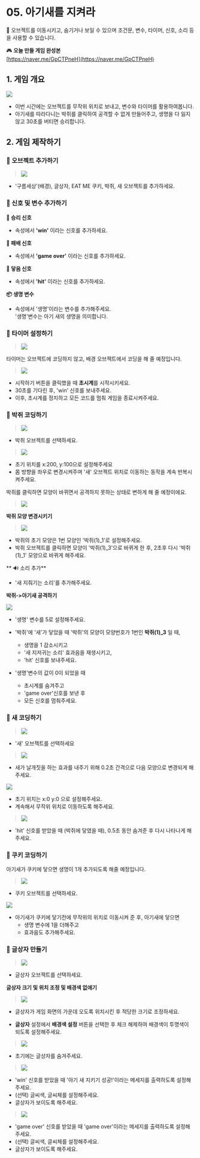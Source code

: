  # 05. 아기새를 지켜라 

🚩 오브젝트를 이동시키고, 숨기거나 보일 수 있으며 조건문, 변수, 타이머, 신호, 소리 등을 사용할 수 있습니다.

🎮  **오늘 만들 게임 완성본**   
[https://naver.me/GpCTPneH](https://naver.me/GpCTPneH) 

## 1. 게임 개요
![](img/05_아기새를지켜라/5_13.png)
- 이번 시간에는 오브젝트를 무작위 위치로 보내고, 변수와 타이머를 활용하여봅니다. 
- 아기새를 따라다니는 박쥐를 클릭하여 공격할 수 없게 만들어주고, 생명을 다 잃지 않고 30초를 버티면 승리합니다.


## 2. 게임 제작하기

### 🧩 오브젝트 추가하기
> ![](img/05_아기새를지켜라/5_14.png)
- '구름세상'(배경), 글상자, EAT ME 쿠키, 박쥐, 새 오브젝트를 추가하세요.


### 🧩 신호 및 변수 추가하기 
**🛜 승리 신호** 
- 속성에서 **'win'** 이라는 신호를 추가하세요. 

**🛜 패배 신호**
- 속성에서 **'game over'** 이라는 신호를 추가하세요. 

**🛜 닿음 신호**
- 속성에서 **'hit'** 이라는 신호를 추가하세요. 

  
**📦 생명 변수**
- 속성에서 '생명'이라는 변수를 추가해주세요.   
'생명'변수는 아기 새의 생명을 의미합니다.


### 🧩 타이머 설정하기

> ![](img/05_아기새를지켜라/5_15.png)
> 
타이머는 오브젝트에 코딩하지 않고, 배경 오브젝트에서 코딩을 해 줄 예정입니다.




> ![](img/05_아기새를지켜라/5_16.png)
- 시작하기 버튼을 클릭했을 때 **초시계**를 시작시키세요. 
- 30초를 기다린 후, 'win' 신호를 보내주세요. 
- 이후, 초시계를 정지하고 모든 코드를 멈춰 게임을 종료시켜주세요. 



### 🧩 박쥐 코딩하기



> ![](img/05_아기새를지켜라/5_박쥐.png)
- 박쥐 오브젝트를 선택하세요. 

> ![](img/05_아기새를지켜라/5_18.png)
- 초기 위치를 x:200, y:100으로 설정해주세요
- 몸 방향을 좌우로 변경시켜주며 '새' 오브젝트 위치로 이동하는 동작을 계속 반복시켜주세요. 
  
박쥐를 클릭하면 모양이 바뀌면서 공격하지 못하는 상태로 변하게 해 줄 예정이에요.

> ![](img/05_아기새를지켜라/5_29.png)



**박쥐 모양 변경시키기**

> ![](img/05_아기새를지켜라/5_19.png)
- 박쥐의 초기 모양은 1번 모양인 '박쥐(1)_1'로 설정해주세요. 
- 박쥐 오브젝트를 클릭하면 모양이 '박쥐(1)_3'으로 바뀌게 한 후, 2초후 다시 '박쥐(1)_1' 모양으로 바뀌게 해주세요. 

** 🔊 소리 추가** 
- '새 지줘기는 소리'를 추가해주세요. 
  
  
**박쥐->아기새 공격하기**   

![](img/05_아기새를지켜라/5_20.png)
- '생명' 변수를 5로 설정해주세요. 

- '박쥐'에 '새'가 닿았을 때 '박쥐'의 모양이 모양번호가 1번인 **박쥐(1)_3** 일 때,
  - 생명을 1 감소시키고 
  - '새 지저귀는 소리' 효과음을 재생시키고, 
  - 'hit' 신호를 보내주세요. 
- '생명'변수의 값이 0이 되었을 때
  - 초시계를 숨겨주고 
  - 'game over'신호를 보낸 후
  - 모든 신호를 멈춰주세요. 
  

### 🧩 새 코딩하기
> ![](img/05_아기새를지켜라/5_새.png)
- '새' 오브젝트를 선택하세요

> ![](img/05_아기새를지켜라/5_24.png)
- 새가 날개짓을 하는 효과를 내주기 위해 0.2초 간격으로 다음 모양으로 변경되게 해주세요. 

![](img/05_아기새를지켜라/5_25.png)
- 초기 위치는 x:0 y:0 으로 설정해주세요. 
- 계속해서 무작위 위치로 이동하도록 해주세요. 

> ![](img/05_아기새를지켜라/5_26.png)
- 'hit' 신호를 받았을 때 (박쥐에 닿였을 때), 0.5초 동안 숨겨준 후 다시 나타나게 해주세요. 


### 🧩 쿠키 코딩하기
아기새가 쿠키에 닿으면 생명이 1개 추가되도록 해줄 예정입니다.

> ![](img/05_아기새를지켜라/5_쿠키.png)
- 쿠키 오브젝트를 선택하세요. 

![](img/05_아기새를지켜라/5_27.png)
- 아기새가 쿠키에 닿기전에 무작위의 위치로 이동시켜 준 후, 아기새에 닿으면 
  - 생명 변수에 1을 더해주고
  - 효과음도 추가해주세요. 


### 🧩 글상자 만들기 

> ![](img/05_아기새를지켜라/5_글상자.png)
- 글상자 오브젝트를 선택하세요.
  
**글상자 크기 및 위치 조정 및 배경색 없애기** 

> ![](img/05_아기새를지켜라/5_28.png)
- 글상자가 게임 화면의 가운데 오도록 위치시킨 후 적당한 크기로 조정하세요. 
    
- **글상자** 설정에서 **배경색 설정** 버튼을 선택한 후 체크 해제하여 배경색이 투명색이 되도록 설정해주세요. 




> ![](img/05_아기새를지켜라/5_21.png)
- 초기에는 글상자를 숨겨주세요. 

> ![](img/05_아기새를지켜라/5_22.png)
- 'win' 신호를 받았을 때 '아기 새 지키기 성공!'이라는 메세지를 출력하도록 설정해주세요.
- (선택) 글씨색, 글씨체를 설정해주세요. 
- 글상자가 보이도록 해주세요. 

> ![](img/05_아기새를지켜라/5_23.png)
- 'game over' 신호를 받았을 때 'game over'이라는 메세지를 출력하도록 설정해주세요.
- (선택) 글씨색, 글씨체를 설정해주세요. 
- 글상자가 보이도록 해주세요. 